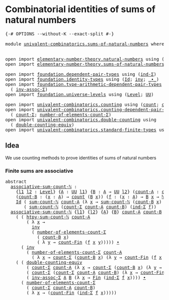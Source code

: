 # Combinatorial identities of sums of natural numbers

<pre class="Agda"><a id="64" class="Symbol">{-#</a> <a id="68" class="Keyword">OPTIONS</a> <a id="76" class="Pragma">--without-K</a> <a id="88" class="Pragma">--exact-split</a> <a id="102" class="Symbol">#-}</a>

<a id="107" class="Keyword">module</a> <a id="114" href="univalent-combinatorics.sums-of-natural-numbers.html" class="Module">univalent-combinatorics.sums-of-natural-numbers</a> <a id="162" class="Keyword">where</a>


<a id="170" class="Keyword">open</a> <a id="175" class="Keyword">import</a> <a id="182" href="elementary-number-theory.natural-numbers.html" class="Module">elementary-number-theory.natural-numbers</a> <a id="223" class="Keyword">using</a> <a id="229" class="Symbol">(</a><a id="230" href="elementary-number-theory.natural-numbers.html#1444" class="Datatype">ℕ</a><a id="231" class="Symbol">)</a>
<a id="233" class="Keyword">open</a> <a id="238" class="Keyword">import</a> <a id="245" href="elementary-number-theory.sums-of-natural-numbers.html" class="Module">elementary-number-theory.sums-of-natural-numbers</a> <a id="294" class="Keyword">public</a>

<a id="302" class="Keyword">open</a> <a id="307" class="Keyword">import</a> <a id="314" href="foundation.dependent-pair-types.html" class="Module">foundation.dependent-pair-types</a> <a id="346" class="Keyword">using</a> <a id="352" class="Symbol">(</a><a id="353" href="foundation-core.dependent-pair-types.html#687" class="Function">ind-Σ</a><a id="358" class="Symbol">)</a>
<a id="360" class="Keyword">open</a> <a id="365" class="Keyword">import</a> <a id="372" href="foundation.identity-types.html" class="Module">foundation.identity-types</a> <a id="398" class="Keyword">using</a> <a id="404" class="Symbol">(</a><a id="405" href="foundation-core.identity-types.html#641" class="Datatype">Id</a><a id="407" class="Symbol">;</a> <a id="409" href="foundation-core.identity-types.html#1552" class="Function">inv</a><a id="412" class="Symbol">;</a> <a id="414" href="foundation-core.identity-types.html#1239" class="Function Operator">_∙_</a><a id="417" class="Symbol">)</a>
<a id="419" class="Keyword">open</a> <a id="424" class="Keyword">import</a> <a id="431" href="foundation.type-arithmetic-dependent-pair-types.html" class="Module">foundation.type-arithmetic-dependent-pair-types</a> <a id="479" class="Keyword">using</a>
  <a id="487" class="Symbol">(</a> <a id="489" href="foundation-core.type-arithmetic-dependent-pair-types.html#5795" class="Function">inv-assoc-Σ</a><a id="500" class="Symbol">)</a>
<a id="502" class="Keyword">open</a> <a id="507" class="Keyword">import</a> <a id="514" href="foundation.universe-levels.html" class="Module">foundation.universe-levels</a> <a id="541" class="Keyword">using</a> <a id="547" class="Symbol">(</a><a id="548" href="Agda.Primitive.html#597" class="Postulate">Level</a><a id="553" class="Symbol">;</a> <a id="555" href="foundation-core.universe-levels.html#222" class="Primitive">UU</a><a id="557" class="Symbol">)</a>

<a id="560" class="Keyword">open</a> <a id="565" class="Keyword">import</a> <a id="572" href="univalent-combinatorics.counting.html" class="Module">univalent-combinatorics.counting</a> <a id="605" class="Keyword">using</a> <a id="611" class="Symbol">(</a><a id="612" href="univalent-combinatorics.counting.html#1746" class="Function">count</a><a id="617" class="Symbol">;</a> <a id="619" href="univalent-combinatorics.counting.html#2576" class="Function">count-Fin</a><a id="628" class="Symbol">)</a>
<a id="630" class="Keyword">open</a> <a id="635" class="Keyword">import</a> <a id="642" href="univalent-combinatorics.counting-dependent-pair-types.html" class="Module">univalent-combinatorics.counting-dependent-pair-types</a> <a id="696" class="Keyword">using</a>
  <a id="704" class="Symbol">(</a> <a id="706" href="univalent-combinatorics.counting-dependent-pair-types.html#3953" class="Function">count-Σ</a><a id="713" class="Symbol">;</a> <a id="715" href="univalent-combinatorics.counting-dependent-pair-types.html#4929" class="Function">number-of-elements-count-Σ</a><a id="741" class="Symbol">)</a>
<a id="743" class="Keyword">open</a> <a id="748" class="Keyword">import</a> <a id="755" href="univalent-combinatorics.double-counting.html" class="Module">univalent-combinatorics.double-counting</a> <a id="795" class="Keyword">using</a>
  <a id="803" class="Symbol">(</a> <a id="805" href="univalent-combinatorics.double-counting.html#785" class="Function">double-counting-equiv</a><a id="826" class="Symbol">)</a>
<a id="828" class="Keyword">open</a> <a id="833" class="Keyword">import</a> <a id="840" href="univalent-combinatorics.standard-finite-types.html" class="Module">univalent-combinatorics.standard-finite-types</a> <a id="886" class="Keyword">using</a> <a id="892" class="Symbol">(</a><a id="893" href="univalent-combinatorics.standard-finite-types.html#2072" class="Function">Fin</a><a id="896" class="Symbol">)</a>
</pre>
## Idea

We use counting methods to prove identities of sums of natural numbers

### Finite sums are associative

<pre class="Agda"><a id="1025" class="Keyword">abstract</a>
  <a id="associative-sum-count-ℕ"></a><a id="1036" href="univalent-combinatorics.sums-of-natural-numbers.html#1036" class="Function">associative-sum-count-ℕ</a> <a id="1060" class="Symbol">:</a>
    <a id="1066" class="Symbol">{</a><a id="1067" href="univalent-combinatorics.sums-of-natural-numbers.html#1067" class="Bound">l1</a> <a id="1070" href="univalent-combinatorics.sums-of-natural-numbers.html#1070" class="Bound">l2</a> <a id="1073" class="Symbol">:</a> <a id="1075" href="Agda.Primitive.html#597" class="Postulate">Level</a><a id="1080" class="Symbol">}</a> <a id="1082" class="Symbol">{</a><a id="1083" href="univalent-combinatorics.sums-of-natural-numbers.html#1083" class="Bound">A</a> <a id="1085" class="Symbol">:</a> <a id="1087" href="foundation-core.universe-levels.html#222" class="Primitive">UU</a> <a id="1090" href="univalent-combinatorics.sums-of-natural-numbers.html#1067" class="Bound">l1</a><a id="1092" class="Symbol">}</a> <a id="1094" class="Symbol">{</a><a id="1095" href="univalent-combinatorics.sums-of-natural-numbers.html#1095" class="Bound">B</a> <a id="1097" class="Symbol">:</a> <a id="1099" href="univalent-combinatorics.sums-of-natural-numbers.html#1083" class="Bound">A</a> <a id="1101" class="Symbol">→</a> <a id="1103" href="foundation-core.universe-levels.html#222" class="Primitive">UU</a> <a id="1106" href="univalent-combinatorics.sums-of-natural-numbers.html#1070" class="Bound">l2</a><a id="1108" class="Symbol">}</a> <a id="1110" class="Symbol">(</a><a id="1111" href="univalent-combinatorics.sums-of-natural-numbers.html#1111" class="Bound">count-A</a> <a id="1119" class="Symbol">:</a> <a id="1121" href="univalent-combinatorics.counting.html#1746" class="Function">count</a> <a id="1127" href="univalent-combinatorics.sums-of-natural-numbers.html#1083" class="Bound">A</a><a id="1128" class="Symbol">)</a>
    <a id="1134" class="Symbol">(</a><a id="1135" href="univalent-combinatorics.sums-of-natural-numbers.html#1135" class="Bound">count-B</a> <a id="1143" class="Symbol">:</a> <a id="1145" class="Symbol">(</a><a id="1146" href="univalent-combinatorics.sums-of-natural-numbers.html#1146" class="Bound">x</a> <a id="1148" class="Symbol">:</a> <a id="1150" href="univalent-combinatorics.sums-of-natural-numbers.html#1083" class="Bound">A</a><a id="1151" class="Symbol">)</a> <a id="1153" class="Symbol">→</a> <a id="1155" href="univalent-combinatorics.counting.html#1746" class="Function">count</a> <a id="1161" class="Symbol">(</a><a id="1162" href="univalent-combinatorics.sums-of-natural-numbers.html#1095" class="Bound">B</a> <a id="1164" href="univalent-combinatorics.sums-of-natural-numbers.html#1146" class="Bound">x</a><a id="1165" class="Symbol">))</a> <a id="1168" class="Symbol">(</a><a id="1169" href="univalent-combinatorics.sums-of-natural-numbers.html#1169" class="Bound">f</a> <a id="1171" class="Symbol">:</a> <a id="1173" class="Symbol">(</a><a id="1174" href="univalent-combinatorics.sums-of-natural-numbers.html#1174" class="Bound">x</a> <a id="1176" class="Symbol">:</a> <a id="1178" href="univalent-combinatorics.sums-of-natural-numbers.html#1083" class="Bound">A</a><a id="1179" class="Symbol">)</a> <a id="1181" class="Symbol">→</a> <a id="1183" href="univalent-combinatorics.sums-of-natural-numbers.html#1095" class="Bound">B</a> <a id="1185" href="univalent-combinatorics.sums-of-natural-numbers.html#1174" class="Bound">x</a> <a id="1187" class="Symbol">→</a> <a id="1189" href="elementary-number-theory.natural-numbers.html#1444" class="Datatype">ℕ</a><a id="1190" class="Symbol">)</a> <a id="1192" class="Symbol">→</a>
    <a id="1198" href="foundation-core.identity-types.html#641" class="Datatype">Id</a> <a id="1201" class="Symbol">(</a> <a id="1203" href="elementary-number-theory.sums-of-natural-numbers.html#1573" class="Function">sum-count-ℕ</a> <a id="1215" href="univalent-combinatorics.sums-of-natural-numbers.html#1111" class="Bound">count-A</a> <a id="1223" class="Symbol">(λ</a> <a id="1226" href="univalent-combinatorics.sums-of-natural-numbers.html#1226" class="Bound">x</a> <a id="1228" class="Symbol">→</a> <a id="1230" href="elementary-number-theory.sums-of-natural-numbers.html#1573" class="Function">sum-count-ℕ</a> <a id="1242" class="Symbol">(</a><a id="1243" href="univalent-combinatorics.sums-of-natural-numbers.html#1135" class="Bound">count-B</a> <a id="1251" href="univalent-combinatorics.sums-of-natural-numbers.html#1226" class="Bound">x</a><a id="1252" class="Symbol">)</a> <a id="1254" class="Symbol">(</a><a id="1255" href="univalent-combinatorics.sums-of-natural-numbers.html#1169" class="Bound">f</a> <a id="1257" href="univalent-combinatorics.sums-of-natural-numbers.html#1226" class="Bound">x</a><a id="1258" class="Symbol">)))</a>
       <a id="1269" class="Symbol">(</a> <a id="1271" href="elementary-number-theory.sums-of-natural-numbers.html#1573" class="Function">sum-count-ℕ</a> <a id="1283" class="Symbol">(</a><a id="1284" href="univalent-combinatorics.counting-dependent-pair-types.html#3953" class="Function">count-Σ</a> <a id="1292" href="univalent-combinatorics.sums-of-natural-numbers.html#1111" class="Bound">count-A</a> <a id="1300" href="univalent-combinatorics.sums-of-natural-numbers.html#1135" class="Bound">count-B</a><a id="1307" class="Symbol">)</a> <a id="1309" class="Symbol">(</a><a id="1310" href="foundation-core.dependent-pair-types.html#687" class="Function">ind-Σ</a> <a id="1316" href="univalent-combinatorics.sums-of-natural-numbers.html#1169" class="Bound">f</a><a id="1317" class="Symbol">))</a>
  <a id="1322" href="univalent-combinatorics.sums-of-natural-numbers.html#1036" class="Function">associative-sum-count-ℕ</a> <a id="1346" class="Symbol">{</a><a id="1347" href="univalent-combinatorics.sums-of-natural-numbers.html#1347" class="Bound">l1</a><a id="1349" class="Symbol">}</a> <a id="1351" class="Symbol">{</a><a id="1352" href="univalent-combinatorics.sums-of-natural-numbers.html#1352" class="Bound">l2</a><a id="1354" class="Symbol">}</a> <a id="1356" class="Symbol">{</a><a id="1357" href="univalent-combinatorics.sums-of-natural-numbers.html#1357" class="Bound">A</a><a id="1358" class="Symbol">}</a> <a id="1360" class="Symbol">{</a><a id="1361" href="univalent-combinatorics.sums-of-natural-numbers.html#1361" class="Bound">B</a><a id="1362" class="Symbol">}</a> <a id="1364" href="univalent-combinatorics.sums-of-natural-numbers.html#1364" class="Bound">count-A</a> <a id="1372" href="univalent-combinatorics.sums-of-natural-numbers.html#1372" class="Bound">count-B</a> <a id="1380" href="univalent-combinatorics.sums-of-natural-numbers.html#1380" class="Bound">f</a> <a id="1382" class="Symbol">=</a>
    <a id="1388" class="Symbol">(</a> <a id="1390" class="Symbol">(</a> <a id="1392" href="elementary-number-theory.sums-of-natural-numbers.html#2291" class="Function">htpy-sum-count-ℕ</a> <a id="1409" href="univalent-combinatorics.sums-of-natural-numbers.html#1364" class="Bound">count-A</a>
        <a id="1425" class="Symbol">(</a> <a id="1427" class="Symbol">λ</a> <a id="1429" href="univalent-combinatorics.sums-of-natural-numbers.html#1429" class="Bound">x</a> <a id="1431" class="Symbol">→</a>
          <a id="1443" href="foundation-core.identity-types.html#1552" class="Function">inv</a>
          <a id="1457" class="Symbol">(</a> <a id="1459" href="univalent-combinatorics.counting-dependent-pair-types.html#4929" class="Function">number-of-elements-count-Σ</a>
            <a id="1498" class="Symbol">(</a> <a id="1500" href="univalent-combinatorics.sums-of-natural-numbers.html#1372" class="Bound">count-B</a> <a id="1508" href="univalent-combinatorics.sums-of-natural-numbers.html#1429" class="Bound">x</a><a id="1509" class="Symbol">)</a>
            <a id="1523" class="Symbol">(</a> <a id="1525" class="Symbol">λ</a> <a id="1527" href="univalent-combinatorics.sums-of-natural-numbers.html#1527" class="Bound">y</a> <a id="1529" class="Symbol">→</a> <a id="1531" href="univalent-combinatorics.counting.html#2576" class="Function">count-Fin</a> <a id="1541" class="Symbol">(</a><a id="1542" href="univalent-combinatorics.sums-of-natural-numbers.html#1380" class="Bound">f</a> <a id="1544" href="univalent-combinatorics.sums-of-natural-numbers.html#1429" class="Bound">x</a> <a id="1546" href="univalent-combinatorics.sums-of-natural-numbers.html#1527" class="Bound">y</a><a id="1547" class="Symbol">)))))</a> <a id="1553" href="foundation-core.identity-types.html#1239" class="Function Operator">∙</a>
      <a id="1561" class="Symbol">(</a> <a id="1563" href="foundation-core.identity-types.html#1552" class="Function">inv</a>
        <a id="1575" class="Symbol">(</a> <a id="1577" href="univalent-combinatorics.counting-dependent-pair-types.html#4929" class="Function">number-of-elements-count-Σ</a> <a id="1604" href="univalent-combinatorics.sums-of-natural-numbers.html#1364" class="Bound">count-A</a>
          <a id="1622" class="Symbol">(</a> <a id="1624" class="Symbol">λ</a> <a id="1626" href="univalent-combinatorics.sums-of-natural-numbers.html#1626" class="Bound">x</a> <a id="1628" class="Symbol">→</a> <a id="1630" href="univalent-combinatorics.counting-dependent-pair-types.html#3953" class="Function">count-Σ</a> <a id="1638" class="Symbol">(</a><a id="1639" href="univalent-combinatorics.sums-of-natural-numbers.html#1372" class="Bound">count-B</a> <a id="1647" href="univalent-combinatorics.sums-of-natural-numbers.html#1626" class="Bound">x</a><a id="1648" class="Symbol">)</a> <a id="1650" class="Symbol">(λ</a> <a id="1653" href="univalent-combinatorics.sums-of-natural-numbers.html#1653" class="Bound">y</a> <a id="1655" class="Symbol">→</a> <a id="1657" href="univalent-combinatorics.counting.html#2576" class="Function">count-Fin</a> <a id="1667" class="Symbol">(</a><a id="1668" href="univalent-combinatorics.sums-of-natural-numbers.html#1380" class="Bound">f</a> <a id="1670" href="univalent-combinatorics.sums-of-natural-numbers.html#1626" class="Bound">x</a> <a id="1672" href="univalent-combinatorics.sums-of-natural-numbers.html#1653" class="Bound">y</a><a id="1673" class="Symbol">))))))</a> <a id="1680" href="foundation-core.identity-types.html#1239" class="Function Operator">∙</a>
    <a id="1686" class="Symbol">(</a> <a id="1688" class="Symbol">(</a> <a id="1690" href="univalent-combinatorics.double-counting.html#785" class="Function">double-counting-equiv</a>
        <a id="1720" class="Symbol">(</a> <a id="1722" href="univalent-combinatorics.counting-dependent-pair-types.html#3953" class="Function">count-Σ</a> <a id="1730" href="univalent-combinatorics.sums-of-natural-numbers.html#1364" class="Bound">count-A</a> <a id="1738" class="Symbol">(λ</a> <a id="1741" href="univalent-combinatorics.sums-of-natural-numbers.html#1741" class="Bound">x</a> <a id="1743" class="Symbol">→</a> <a id="1745" href="univalent-combinatorics.counting-dependent-pair-types.html#3953" class="Function">count-Σ</a> <a id="1753" class="Symbol">(</a><a id="1754" href="univalent-combinatorics.sums-of-natural-numbers.html#1372" class="Bound">count-B</a> <a id="1762" href="univalent-combinatorics.sums-of-natural-numbers.html#1741" class="Bound">x</a><a id="1763" class="Symbol">)</a> <a id="1765" class="Symbol">(λ</a> <a id="1768" href="univalent-combinatorics.sums-of-natural-numbers.html#1768" class="Bound">y</a> <a id="1770" class="Symbol">→</a> <a id="1772" href="univalent-combinatorics.counting.html#2576" class="Function">count-Fin</a> <a id="1782" class="Symbol">(</a><a id="1783" href="univalent-combinatorics.sums-of-natural-numbers.html#1380" class="Bound">f</a> <a id="1785" href="univalent-combinatorics.sums-of-natural-numbers.html#1741" class="Bound">x</a> <a id="1787" href="univalent-combinatorics.sums-of-natural-numbers.html#1768" class="Bound">y</a><a id="1788" class="Symbol">))))</a>
        <a id="1801" class="Symbol">(</a> <a id="1803" href="univalent-combinatorics.counting-dependent-pair-types.html#3953" class="Function">count-Σ</a> <a id="1811" class="Symbol">(</a><a id="1812" href="univalent-combinatorics.counting-dependent-pair-types.html#3953" class="Function">count-Σ</a> <a id="1820" href="univalent-combinatorics.sums-of-natural-numbers.html#1364" class="Bound">count-A</a> <a id="1828" href="univalent-combinatorics.sums-of-natural-numbers.html#1372" class="Bound">count-B</a><a id="1835" class="Symbol">)</a> <a id="1837" class="Symbol">(λ</a> <a id="1840" href="univalent-combinatorics.sums-of-natural-numbers.html#1840" class="Bound">x</a> <a id="1842" class="Symbol">→</a> <a id="1844" href="univalent-combinatorics.counting.html#2576" class="Function">count-Fin</a> <a id="1854" class="Symbol">(</a><a id="1855" href="foundation-core.dependent-pair-types.html#687" class="Function">ind-Σ</a> <a id="1861" href="univalent-combinatorics.sums-of-natural-numbers.html#1380" class="Bound">f</a> <a id="1863" href="univalent-combinatorics.sums-of-natural-numbers.html#1840" class="Bound">x</a><a id="1864" class="Symbol">)))</a>
        <a id="1876" class="Symbol">(</a> <a id="1878" href="foundation-core.type-arithmetic-dependent-pair-types.html#5795" class="Function">inv-assoc-Σ</a> <a id="1890" href="univalent-combinatorics.sums-of-natural-numbers.html#1357" class="Bound">A</a> <a id="1892" href="univalent-combinatorics.sums-of-natural-numbers.html#1361" class="Bound">B</a> <a id="1894" class="Symbol">(λ</a> <a id="1897" href="univalent-combinatorics.sums-of-natural-numbers.html#1897" class="Bound">x</a> <a id="1899" class="Symbol">→</a> <a id="1901" href="univalent-combinatorics.standard-finite-types.html#2072" class="Function">Fin</a> <a id="1905" class="Symbol">(</a><a id="1906" href="foundation-core.dependent-pair-types.html#687" class="Function">ind-Σ</a> <a id="1912" href="univalent-combinatorics.sums-of-natural-numbers.html#1380" class="Bound">f</a> <a id="1914" href="univalent-combinatorics.sums-of-natural-numbers.html#1897" class="Bound">x</a><a id="1915" class="Symbol">))))</a> <a id="1920" href="foundation-core.identity-types.html#1239" class="Function Operator">∙</a>
      <a id="1928" class="Symbol">(</a> <a id="1930" href="univalent-combinatorics.counting-dependent-pair-types.html#4929" class="Function">number-of-elements-count-Σ</a>
        <a id="1965" class="Symbol">(</a> <a id="1967" href="univalent-combinatorics.counting-dependent-pair-types.html#3953" class="Function">count-Σ</a> <a id="1975" href="univalent-combinatorics.sums-of-natural-numbers.html#1364" class="Bound">count-A</a> <a id="1983" href="univalent-combinatorics.sums-of-natural-numbers.html#1372" class="Bound">count-B</a><a id="1990" class="Symbol">)</a>
        <a id="2000" class="Symbol">(</a> <a id="2002" class="Symbol">λ</a> <a id="2004" href="univalent-combinatorics.sums-of-natural-numbers.html#2004" class="Bound">x</a> <a id="2006" class="Symbol">→</a> <a id="2008" class="Symbol">(</a><a id="2009" href="univalent-combinatorics.counting.html#2576" class="Function">count-Fin</a> <a id="2019" class="Symbol">(</a><a id="2020" href="foundation-core.dependent-pair-types.html#687" class="Function">ind-Σ</a> <a id="2026" href="univalent-combinatorics.sums-of-natural-numbers.html#1380" class="Bound">f</a> <a id="2028" href="univalent-combinatorics.sums-of-natural-numbers.html#2004" class="Bound">x</a><a id="2029" class="Symbol">)))))</a>
</pre>